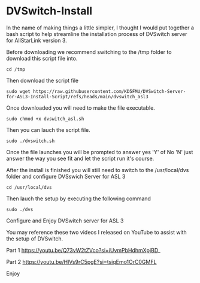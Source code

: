 # DVSwitch-Install

In the name of making things a little simpler, I thought I would put together a bash script to help streamline the installation process of DVSwitch server for AllStarLink version 3. 

Before downloading we recommend switching to the /tmp folder to download this script file into.

```
cd /tmp
```
Then download the script file
```
sudo wget https://raw.githubusercontent.com/KD5FMU/DVSwitch-Server-for-ASL3-Install-Script/refs/heads/main/dvswitch_asl3
```

Once downloaded you will need to make the file executable.

```
sudo chmod +x dvswitch_asl.sh
```

Then you can lauch the script file.
```
sudo ./dvswitch.sh
```

Once the file launches you will be prompted to answer yes 'Y' of No 'N' just answer the way you see fit and let the script run it's course.

After the install is finished you will still need to switch to the /usr/local/dvs folder and configure DVSswich Server for ASL 3

```
cd /usr/local/dvs
```

Then lauch the setup by executing the following command
```
sudo ./dvs
```

Configure and Enjoy DVSwitch server for ASL 3

You may reference these two videos I released on YouTube to assist with the setup of DVSwitch.

Part 1
https://youtu.be/Q73vW2tZVco?si=iUvmPbHdhmXpjBD_

Part 2
https://youtu.be/HlVs9rC5pgE?si=tsiqEmo1OrC0GMFL

Enjoy








